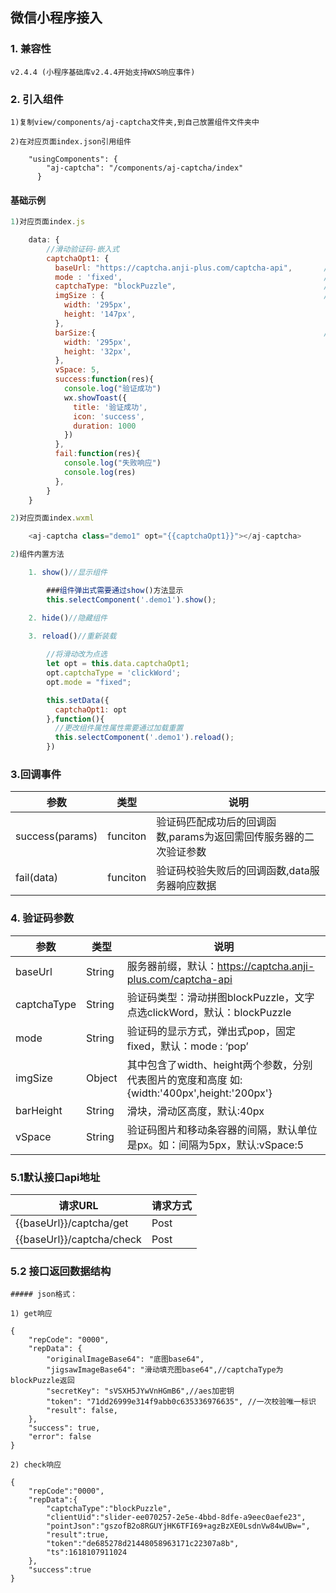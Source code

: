 ## 微信小程序接入
### 1. 兼容性
    v2.4.4 (小程序基础库v2.4.4开始支持WXS响应事件)
### 2. 引入组件
    1)复制view/components/aj-captcha文件夹,到自己放置组件文件夹中

    2)在对应页面index.json引用组件
    
        "usingComponents": {
            "aj-captcha": "/components/aj-captcha/index"
          }

#### 基础示例
```javascript
1)对应页面index.js

    data: {
        //滑动验证码-嵌入式
        captchaOpt1: {
          baseUrl: "https://captcha.anji-plus.com/captcha-api",       //服务器前缀，默认：https://captcha.anji-plus.com/captcha-api
          mode : 'fixed',                                             //弹出式pop，固定fixed, 默认：pop
          captchaType: "blockPuzzle",                                 //验证码类型：滑块blockPuzzle，点选clickWord，默认：blockPuzzle
          imgSize : {                                                 //底图大小, 默认值：{ width: '310px',height: '155px'}
            width: '295px',
            height: '147px',
          },
          barSize:{                                                   //滑块大小，默认值：{ width: '310px',height: '40px'}
            width: '295px',
            height: '32px',
          },
          vSpace: 5,                                                   //底图和verify-bar-area间距，默认值：5像素
          success:function(res){                                       //成功回调，默认空
            console.log("验证成功")
            wx.showToast({
              title: '验证成功',
              icon: 'success',
              duration: 1000
            })
          },
          fail:function(res){                                          //失败回调，默认空
            console.log("失败响应")
            console.log(res)
          },
        }
    }

2)对应页面index.wxml

    <aj-captcha class="demo1" opt="{{captchaOpt1}}"></aj-captcha>

2)组件内置方法

    1. show()//显示组件

        ###组件弹出式需要通过show()方法显示
        this.selectComponent('.demo1').show();

    2. hide()//隐藏组件

    3. reload()//重新装载
        
        //将滑动改为点选
        let opt = this.data.captchaOpt1;
        opt.captchaType = 'clickWord';
        opt.mode = "fixed";

        this.setData({
          captchaOpt1: opt
        },function(){
          //更改组件属性属性需要通过加载重置
          this.selectComponent('.demo1').reload();
        })
```

### 3.回调事件

|  参数 | 类型 |  说明 |
| ------------ | ------------ | ------------ |
| success(params)  |  funciton | 验证码匹配成功后的回调函数,params为返回需回传服务器的二次验证参数  |
| fail(data)  |  funciton | 验证码校验失败后的回调函数,data服务器响应数据  |

### 4. 验证码参数

|  参数 | 类型 |  说明 |
| ------------ | ------------ | ------------ |
| baseUrl | String | 服务器前缀，默认：https://captcha.anji-plus.com/captcha-api |
| captchaType | String | 验证码类型：滑动拼图blockPuzzle，文字点选clickWord，默认：blockPuzzle  |
| mode  | String | 验证码的显示方式，弹出式pop，固定fixed，默认：mode : ‘pop’  |
| imgSize | Object |  其中包含了width、height两个参数，分别代表图片的宽度和高度 如:{width:'400px',height:'200px'} 
| barHeight | String | 滑块，滑动区高度，默认:40px 
| vSpace  | String | 验证码图片和移动条容器的间隔，默认单位是px。如：间隔为5px，默认:vSpace:5  |

### 5.1默认接口api地址
|  请求URL | 请求方式 |  
| ------------ | ------------ |
| {{baseUrl}}/captcha/get  | Post | 
| {{baseUrl}}/captcha/check  | Post | 

### 5.2 接口返回数据结构
```
##### json格式：

1) get响应

{
    "repCode": "0000",
    "repData": {
        "originalImageBase64": "底图base64",
        "jigsawImageBase64": "滑动填充图base64",//captchaType为blockPuzzle返回
        "secretKey": "sVSXH5JYwVnHGmB6",//aes加密钥
        "token": "71dd26999e314f9abb0c635336976635", //一次校验唯一标识
        "result": false,
    },
    "success": true,
    "error": false
}

2) check响应

{
	"repCode":"0000",
	"repData":{
		"captchaType":"blockPuzzle",
		"clientUid":"slider-ee070257-2e5e-4bbd-8dfe-a9eec0aefe23",
		"pointJson":"gszofB2o8RGUYjHK6TFI69+agzBzXE0LsdnVw84wUBw=",
		"result":true,
		"token":"de685278d21448058963171c22307a8b",
		"ts":1618107911024
	},
	"success":true
}
```